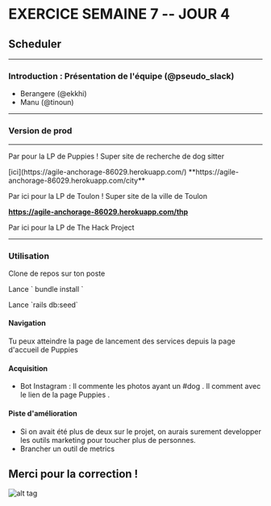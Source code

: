 # EXERCICE SEMAINE 7 -- JOUR 4
## Scheduler

-------------

### Introduction : Présentation de l'équipe (@pseudo_slack)
- Berangere (@ekkhi)
- Manu (@tinoun)

------------

### Version de prod

****
<p>Par  pour la LP de Puppies ! Super site de recherche de dog sitter</p>
[ici](https://agile-anchorage-86029.herokuapp.com/)
**https://agile-anchorage-86029.herokuapp.com/city**
<p>Par ici pour la LP de Toulon ! Super site de la ville de Toulon</p>

**https://agile-anchorage-86029.herokuapp.com/thp**
<p>Par ici pour la LP de The Hack Project</p>


------------

### Utilisation 

<p>Clone de repos sur ton poste</p>

<p>Lance ` bundle install `</p>

<p>Lance `rails db:seed` </p>

#### Navigation
<p>
	Tu peux atteindre la page de lancement des services depuis la page d'accueil de Puppies
</p>

#### Acquisition

- Bot Instagram : Il commente les photos ayant un #dog . Il comment avec le lien de la page Puppies .
    
#### Piste d'amélioration

    
   - Si on avait été plus de deux sur le projet, on aurais surement developper les outils marketing pour toucher plus de personnes.
   - Brancher un outil de metrics



## Merci pour la correction ! 


![alt tag](https://user-images.githubusercontent.com/37908682/38898586-acc9ed70-4295-11e8-9433-fa83027043be.png)
